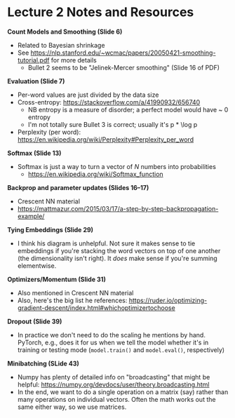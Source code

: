 # Lecture 2 Notes and Resources

**Count Models and Smoothing (Slide 6)**

 - Related to Bayesian shrinkage
 - See https://nlp.stanford.edu/~wcmac/papers/20050421-smoothing-tutorial.pdf 
   for more details
   - Bullet 2 seems to be "Jelinek-Mercer smoothing" (Slide 16 of PDF) 

**Evaluation (Slide 7)**

 - Per-word values are just divided by the data size
 - Cross-entropy: https://stackoverflow.com/a/41990932/656740
   - NB entropy is a measure of disorder; a perfect model would have ~ 0 entropy
   - I'm not totally sure Bullet 3 is correct; usually it's p * \log p
 - Perplexity (per word): https://en.wikipedia.org/wiki/Perplexity#Perplexity_per_word

 **Softmax (Slide 13)**

  - Softmax is just a way to turn a vector of _N_ numbers into probabilities
    - https://en.wikipedia.org/wiki/Softmax_function

**Backprop and parameter updates (Slides 16–17)**

 - Crescent NN material
 - https://mattmazur.com/2015/03/17/a-step-by-step-backpropagation-example/

**Tying Embeddings (Slide 29)**

 - I think his diagram is unhelpful. Not sure it makes sense to tie embeddings 
   if you're stacking the word vectors on top of one another (the 
   dimensionality isn't right). It _does_ make sense if you're summing 
   elementwise.

**Optimizers/Momentum (Slide 31)**

 - Also mentioned in Crescent NN material
 - Also, here's the big list he references: https://ruder.io/optimizing-gradient-descent/index.html#whichoptimizertochoose

**Dropout (Slide 39)**

 - In practice we don't need to do the scaling he mentions by hand. PyTorch, 
   e.g., does it for us when we tell the model whether it's in training or 
   testing mode (`model.train()` and `model.eval()`, respectively)

**Minibatching (SLide 43)**
 
 - Numpy has plenty of detailed info on "broadcasting" that might be helpful: 
   https://numpy.org/devdocs/user/theory.broadcasting.html
 - In the end, we want to do a single operation on a matrix (say) rather than 
   many operations on individual vectors. Often the math works out the same 
   either way, so we use matrices.
